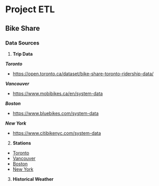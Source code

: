 # Project ETL

## Bike Share

### Data Sources
1. **Trip Data**  

***Toronto***  
  * https://open.toronto.ca/dataset/bike-share-toronto-ridership-data/  

***Vancouver***  
  * https://www.mobibikes.ca/en/system-data  

***Boston***  
  * https://www.bluebikes.com/system-data  

***New York***  
  * https://www.citibikenyc.com/system-data  

2. **Stations**  
  * [Toronto](https://toronto-us.publicbikesystem.net/ube/gbfs/v1/en/station_information)
  * [Vancouver](https://vancouver-gbfs.smoove.pro/gbfs/en/station_information.json)
  * [Boston](https://gbfs.bluebikes.com/gbfs/en/station_information.json)
  * [New York](https://gbfs.citibikenyc.com/gbfs/en/station_information.json)
       

3. **Historical Weather**